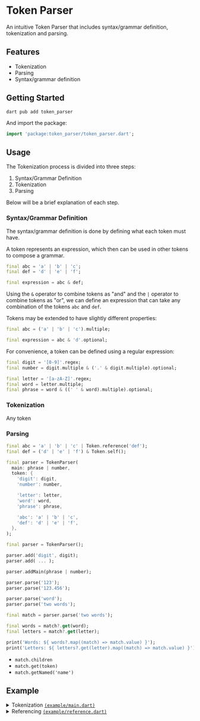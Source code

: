 # Token Parser

An intuitive Token Parser that includes syntax/grammar definition, tokenization and parsing.

## Features

- Tokenization
- Parsing
- Syntax/grammar definition

## Getting Started 

```
dart pub add token_parser
```

And import the package:

```dart
import 'package:token_parser/token_parser.dart';
```

## Usage

The Tokenization process is divided into three steps:
  1) Syntax/Grammar Definition
  2) Tokenization
  3) Parsing

Below will be a brief explanation of each step.

### Syntax/Grammar Definition

The syntax/grammar definition is done by defining what each token must have.

A token represents an expression, which then can be used in other tokens to compose a grammar.

```dart
final abc = 'a' | 'b' | 'c';
final def = 'd' | 'e' | 'f';

final expression = abc & def;
```

Using the `&` operator to combine tokens as "and" and the `|` operator to combine tokens as "or",
we can define an expression that can take any combination of the tokens `abc` and `def`.

Tokens may be extended to have slightly different properties:

```dart
final abc = ('a' | 'b' | 'c').multiple;

final expression = abc & 'd'.optional;
```

For convenience, a token can be defined using a regular expression:

```dart
final digit = '[0-9]'.regex;
final number = digit.multiple & ('.' & digit.multiple).optional;

final letter = '[a-zA-Z]'.regex;
final word = letter.multiple;
final phrase = word & ((' ' & word).multiple).optional;
```

### Tokenization

Any token 

### Parsing

```dart
final abc = 'a' | 'b' | 'c' | Token.reference('def');
final def = ('d' | 'e' | 'f') & Token.self();
```



```dart
final parser = TokenParser(
  main: phrase | number,
  token: {
    'digit': digit,
    'number': number,

    'letter': letter,
    'word': word,
    'phrase': phrase,

    'abc': 'a' | 'b' | 'c',
    'def': 'd' | 'e' | 'f',
  },
);
```

```dart
final parser = TokenParser();

parser.add('digit', digit);
parser.add( ... );

parser.addMain(phrase | number);
```

```dart
parser.parse('123');
parser.parse('123.456');

parser.parse('word');
parser.parse('two words');
```

```dart
final match = parser.parse('two words');

final words = match?.get(word);
final letters = match?.get(letter);

print('Words: ${ words?.map((match) => match.value) }');
print('Letters: ${ letters?.get(letter).map((match) => match.value) }');
```

- `match.children`
- `match.get(token)`
- `match.getNamed('name')`


## Example

<details>
  <summary>
    Tokenization
    <a href="https://github.com/DrafaKiller/TokenParser-dart/blob/dev/example/main.dart">
      <code>(example/main.dart)</code>
    </a>
  </summary>
    
  ```dart
  import 'package:token_parser/token_parser.dart';

  void main() {
    final whitespace = ' ' | '\t';
    final lineBreak = '\n' | '\r';
    final space = (whitespace | lineBreak).multiple;

    final letter = '[a-zA-Z]'.regex;
    final digit = '[0-9]'.regex;

    final identifier = letter & (letter | digit).multiple.optional;
    
    final number = digit.multiple & ('.' & digit.multiple).optional;
    final string = '"' & '[^"]*'.regex & '"'
                 | "'" & "[^']*".regex & "'";

    final variableDeclaration =
      'var' & space & identifier & space.optional & '=' & space.optional & (number | string) & space.optional & (';' | space);

    final parser = TokenParser(
      main: (variableDeclaration | space).multiple,
      tokens: {
        'whitespace': whitespace,
        'lineBreak': lineBreak,
        'space': space,

        'letter': letter,
        'digit': digit,

        'identifier': identifier,

        'number': number,
        'string': string,

        'variableDeclaration': variableDeclaration,
      },
    );

    final match = parser.parse('''
      var hello = "world";
      var foo = 123;
      var bar = 123.456;
    ''');
    
    final numbers = match?.get(number).map((match) => match.group(0));
    final identifiers = match?.get(identifier).map((match) => '"${ match.group(0) }"');

    print('Numbers: $numbers');
    print('Identifiers: $identifiers');
  }
  ```
</details>

<details>
  <summary>
    Referencing
    <a href="https://github.com/DrafaKiller/TokenParser-dart/blob/dev/example/reference.dart">
      <code>(example/reference.dart)</code>
    </a>
  </summary>
    
  ```dart
  import 'package:token_parser/token_parser.dart';

  void main() {
    final expression = 'a' & Token.reference('characterB').optional;
    final characterB = 'b'.token();

    final recursive = 'a' & Token.self().optional;

    final parser = TokenParser(
      main: expression,
      tokens: {
        'expression': expression,
        'characterB': characterB,
        
        'recursive': recursive,
      }
    );

    print(parser.parse('ab')?.get(characterB));
    print(parser.parse('aaa', recursive)?.get(recursive));
  }
  ```
</details>
